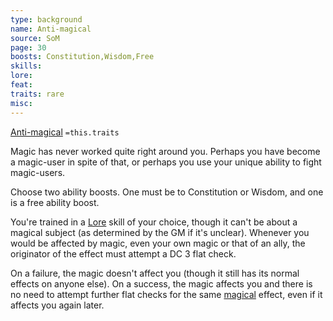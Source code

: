 ```yaml
---
type: background
name: Anti-magical 
source: SoM
page: 30
boosts: Constitution,Wisdom,Free
skills: 
lore: 
feat: 
traits: rare
misc: 
---
```


[Anti-magical](###%20Anti-magical)
`=this.traits`


Magic has never worked quite right around you. Perhaps you have become a magic-user in spite of that, or perhaps you use your unique ability to fight magic-users.

Choose two ability boosts. One must be to Constitution or Wisdom, and one is a free ability boost.

You're trained in a [Lore](Lore) skill of your choice, though it can't be about a magical subject (as determined by the GM if it's unclear). Whenever you would be affected by magic, even your own magic or that of an ally, the originator of the effect must attempt a DC 3 flat check.

On a failure, the magic doesn't affect you (though it still has its normal effects on anyone else). On a success, the magic affects you and there is no need to attempt further flat checks for the same [magical](../Traits/Magical.md) effect, even if it affects you again later.

